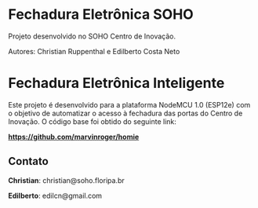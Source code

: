 # Fechadura Eletrônica SOHO

Projeto desenvolvido no SOHO Centro de Inovação.

Autores: Christian Ruppenthal e Edilberto Costa Neto

<h1><b1>Fechadura Eletrônica Inteligente</b1></h1>

  Este projeto é desenvolvido para a plataforma NodeMCU 1.0 (ESP12e) com o objetivo de automatizar o acesso à fechadura das portas do Centro de Inovação.
  O código base foi obtido do seguinte link:

  <b>https://github.com/marvinroger/homie</b>
  
<h2><b1>Contato</b1></h2>
  
  <p><b>Christian</b>: christian@soho.floripa.br</p>
  <p><b>Edilberto</b>: edilcn@gmail.com</p>
